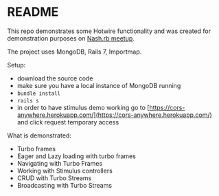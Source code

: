 # README

This repo demonstrates some Hotwire functionality and was created for demonstration purposes on [Nash.rb meetup](https://www.meetup.com/nashrb/events/284984834/).

The project uses MongoDB, Rails 7, Importmap.

Setup:
* download the source code
* make sure you have a local instance of MongoDB running
* `bundle install`
* `rails s`
* in order to have stimulus demo working go to [https://cors-anywhere.herokuapp.com/](https://cors-anywhere.herokuapp.com/) and click request temporary access

What is demonstrated:
* Turbo frames
* Eager and Lazy loading with turbo frames
* Navigating with Turbo Frames
* Working with Stimulus controllers
* CRUD with Turbo Streams
* Broadcasting with Turbo Streams

